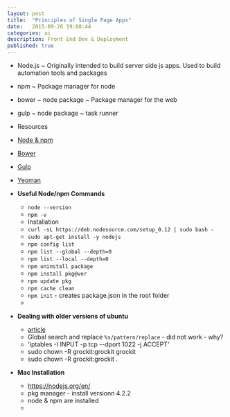 ```yaml
---
layout: post
title:  "Principles of Single Page Apps"
date:   2015-09-26 19:08:44
categories: ui
description: Front End Dev & Deployment
published: true
---
```


* Node.js ~ Originally intended to build server side js apps. Used to build automation tools and packages
* npm ~ Package manager for node
* bower ~ node package ~ Package manager for the web
* gulp ~ node package ~ task runner

* Resources
* [Node & npm](http://www.sitepoint.com/beginners-guide-node-package-manager)
* [Bower](https://blog.engineyard.com/2014/frontend-dependencies-management-part-1)
* [Gulp](https://blog.engineyard.com/2014/frontend-dependencies-management-part-2)
* [Yeoman](https://blog.engineyard.com/2014/frontend-dependencies-management-part-3)

* __Useful Node/npm Commands__
  * `node --version`
  * `npm -v`
  * Installation
  * `curl -sL https://deb.nodesource.com/setup_0.12 | sudo bash -`
  * `sudo apt-get install -y nodejs`
  * `npm config list`
  * `npm list --global --depth=0`
  * `npm list --local --depth=0`
  * `npm uninstall package`
  * `npm install pkg@ver`
  * `npm update pkg`
  * `npm cache clean`
  * `npm init` - creates package.json in the root folder
  * 

* __Dealing with older versions of ubuntu__
  * [article](http://stackoverflow.com/questions/30316812/ubuntu-apt-get-unable-to-fetch-packages)
  * Global search and replace `%s/pattern/replace` - did not work - why?
  * 'iptables -I INPUT -p tcp --dport 1022 -j ACCEPT'
  * sudo chown -R grockit:grockit grockit
  * sudo chown -R grockit:grockit .

* __Mac Installation__
  * https://nodejs.org/en/
  * pkg manager - install versionn 4.2.2
  * node & npm are installed
  * 
